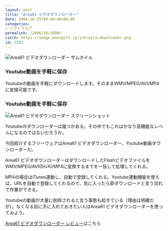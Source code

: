```yaml
---
layout: post
title: "Area61 ビデオダウンローダー"
date: 2006-10-25T09:00:00+09:00
categories:
- ソフトウェア
permalink: /2006/10/2600/
catch: https://image.moongift.jp/intro2/a-downloader.png
id: 2591
---
```

 ![Area61 ビデオダウンローダー サムネイル](https://image.moongift.jp/intro2/a-downloader.t.png "Area61 ビデオダウンローダー サムネイル")
  

### Youtube動画を手軽に保存
  
Youtubeの動画を手軽にダウンロードします。そのままWMV/MPEG/AVI/MP4に変換可能です。  
<!--more-->  

### Youtube動画を手軽に保存
  

![Area61 ビデオダウンローダー スクリーンショット](https://image.moongift.jp/intro2/a-downloader.png "Area61 ビデオダウンローダー スクリーンショット")

  

Youtubeのダウンローダーは幾つかある。その中でもこれはかなり高機能なレベルになるのではないだろうか。

  

今回紹介するフリーウェアはArea61 ビデオダウンローダー、Youtube動画ダウンローダーだ。

  

Area61 ビデオダウンローダーはダウンロードしたFlashビデオファイルをWMV/MPEG/AVI(DivX)/MP4に変換するまでを一括して処理してくれる。

  

MP4の場合はiTunes連動し、自動で登録してくれる。Youtube連動機能を使えば、URLを自動で登録してくれるので、気に入ったら即ダウンロードと言う流れで作業ができる。

  

Youtubeの動画が大量に削除されると言う事態も起きている（理由は明確だが）。なくなる前に手に入れておきたい人はArea61 ビデオダウンローダーを使ってみよう。

  

[Area61 ビデオダウンローダー レビュー](http://fw.moongift.jp/review/i-2601.html)はこちら

